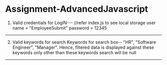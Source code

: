 # Assignment-AdvancedJavascript

1. Valid credentials for LogIN---
  //refer index.js to see local storage
  user name = "EmployeeSubmit" 
  password = 12345
____________________________________________________________________________________________________________________________________

2. Valid keywords for search
  Keywords for search box-- "HR", "Software Engineer", "Manager". Hence, filtered data is displayed against these keywords only
  other than these keywords search will be null
 ____________________________________________________________________________________________________________________________________
